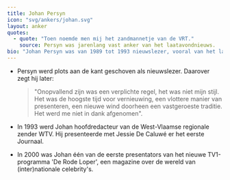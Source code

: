 ```yaml
---
title: Johan Persyn
icon: "svg/ankers/johan.svg"
layout: anker
quotes:
  - quote: "Toen noemde men mij het zandmannetje van de VRT."
    source: Persyn was jarenlang vast anker van het laatavondnieuws.
bio: "Johan Persyn was van 1989 tot 1993 nieuwslezer, vooral van het laatavondnieuws."
---
```


* Persyn werd plots aan de kant geschoven als nieuwslezer. Daarover zegt hij later:
  > "Onopvallend zijn was een verplichte regel, het was niet mijn stijl. Het was de hoogste tijd voor vernieuwing, een vlottere manier van presenteren, een nieuwe wind doorheen een vastgeroeste traditie. Het werd me niet in dank afgenomen".

* In 1993 werd Johan hoofdredacteur van de West-Vlaamse regionale zender WTV. Hij presenteerde met Jessie De Caluwé er het eerste Journaal.

* In 2000 was Johan één van de eerste presentators van het nieuwe TV1-programma 'De Rode Loper', een magazine over de wereld van (inter)nationale celebrity's.
